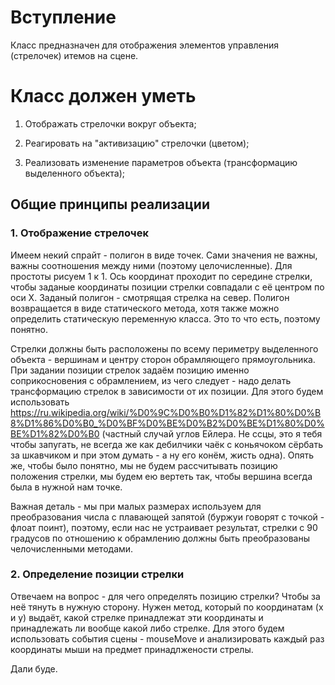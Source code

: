 # Вступление #
Класс предназначен для отображения элементов управления (стрелочек) итемов на сцене.

# Класс должен уметь #

1. Отображать стрелочки вокруг объекта;

2. Реагировать на "активизацию" стрелочки (цветом);

3. Реализовать изменение параметров объекта (трансформацию выделенного объекта);

## Общие принципы реализации ##

### 1. Отображение стрелочек ###

Имеем некий спрайт  - полигон в виде точек. Сами значения не важны, важны соотношения между ними (поэтому целочисленные). Для простоты рисуем 1 к 1. Ось координат проходит по середине стрелки, чтобы заданые координаты позиции стрелки совпадали с её центром по оси Х. Заданый полигон  - смотрящая стрелка на север. Полигон возвращается в виде статического метода, хотя также можно определить статическую переменную класса. Это то что есть, поэтому понятно.

Стрелки должны быть расположены по всему периметру выделенного объекта - вершинам и центру сторон обрамляющего прямоугольника. При задании позиции стрелок задаём позицию именно соприкосновения с обрамлением, из чего следует - надо делать трансформацию стрелок в зависимости от их позиции. Для этого будем использовать https://ru.wikipedia.org/wiki/%D0%9C%D0%B0%D1%82%D1%80%D0%B8%D1%86%D0%B0_%D0%BF%D0%BE%D0%B2%D0%BE%D1%80%D0%BE%D1%82%D0%B0 (частный случай углов Ейлера. Не ссцы, это я тебя чтобы запугать, не всегда же как дебилчики чаёк с коньячоком сёрбать за шкавчиком и при этом думать - а ну его конём, жисть одна). Опять же, чтобы было понятно, мы не будем рассчитывать позицию положения стрелки, мы будем ею вертеть так, чтобы вершина всегда была в нужной нам точке.

Важная деталь - мы при малых размерах используем для преобразования числа с плавающей запятой (буржуи говорят с точкой - флоат поинт), поэтому, если нас не устраивает результат, стрелки с 90 градусов по отношению к обрамлению должны быть преобразованы челочисленными методами.

### 2. Определение позиции стрелки ###
Отвечаем на вопрос -  для чего определять позицию стрелки? Чтобы за неё тянуть в нужную сторону.
Нужен метод, который по координатам (х и y) выдаёт, какой стрелке принадлежат эти координаты и принадлежать ли вообще какой либо стрелке.
Для этого будем использовать события сцены - mouseMove и анализировать каждый раз координаты мыши на предмет принадлжености стрелы.

Дали буде.